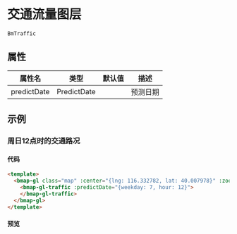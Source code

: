 # 交通流量图层

`BmTraffic`

## 属性

|属性名|类型|默认值|描述|
|------|-----|-----|----|
|predictDate|PredictDate||预测日期|

## 示例

### 周日12点时的交通路况

#### 代码

```html
<template>
  <bmap-gl class="map" :center="{lng: 116.332782, lat: 40.007978}" :zoom="16">
    <bmap-gl-traffic :predictDate="{weekday: 7, hour: 12}">
    </bmap-gl-traffic>
  </bmap-gl>
</template>
```

#### 预览

<doc-preview>
  <bmap-gl class="map" :center="{lng: 116.332782, lat: 40.007978}" :zoom="15">
    <bmap-gl-traffic :predictDate="{weekday: 7, hour: 12}">
    </bmap-gl-traffic>
  </bmap-gl>
</doc-preview>